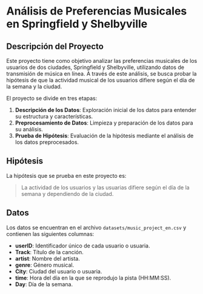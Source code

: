# Análisis de Preferencias Musicales en Springfield y Shelbyville

## Descripción del Proyecto

Este proyecto tiene como objetivo analizar las preferencias musicales de los usuarios de dos ciudades, Springfield y Shelbyville, utilizando datos de transmisión de música en línea. A través de este análisis, se busca probar la hipótesis de que la actividad musical de los usuarios difiere según el día de la semana y la ciudad.

El proyecto se divide en tres etapas:

1. **Descripción de los Datos**: Exploración inicial de los datos para entender su estructura y características.
2. **Preprocesamiento de Datos**: Limpieza y preparación de los datos para su análisis.
3. **Prueba de Hipótesis**: Evaluación de la hipótesis mediante el análisis de los datos preprocesados.

## Hipótesis

La hipótesis que se prueba en este proyecto es:

> La actividad de los usuarios y las usuarias difiere según el día de la semana y dependiendo de la ciudad.

## Datos

Los datos se encuentran en el archivo `datasets/music_project_en.csv` y contienen las siguientes columnas:

- **userID**: Identificador único de cada usuario o usuaria.
- **Track**: Título de la canción.
- **artist**: Nombre del artista.
- **genre**: Género musical.
- **City**: Ciudad del usuario o usuaria.
- **time**: Hora del día en la que se reprodujo la pista (HH:MM:SS).
- **Day**: Día de la semana.
